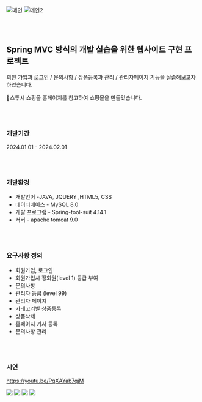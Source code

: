 
![메인](https://github.com/tjsdud2671/javaProjectS12/assets/145426999/8064b2bd-f189-4958-be2c-3b7760f9bcc6)
![메인2](https://github.com/tjsdud2671/javaProjectS12/assets/145426999/fac1a166-ba45-41c4-b659-2ebe8a55a079)

<br/>
<br/>

## Spring MVC 방식의 개발 실습을 위한 웹사이트 구현 프로젝트

회원 가입과 로그인 / 문의사항 / 상품등록과 관리 / 관리자페이지 기능을 실습해보고자 하였습니다.

🎱스투시 쇼핑몰 홈페이지를 참고하여 쇼핑몰을 만들었습니다.

<br/>
<br/>

### 개발기간
2024.01.01 - 2024.02.01

<br/>
<br/>

### 개발환경

- 개발언어 -JAVA, JQUERY ,HTML5, CSS
- 데이터베이스 - MySQL 8.0
- 개발 프로그램 - Spring-tool-suit 4.14.1
- 서버 - apache tomcat 9.0

<br/>
<br/>

### 요구사항 정의

- 회원가입, 로그인
- 회원가입시 정회원(level 1) 등급 부여
- 문의사항
- 관리자 등급 (level 99)
- 관리자 페이지
- 카테고리별 상품등록
- 상품삭제
- 홈페이지 기사 등록
- 문의사항 관리

<br/>
<br/>

### 시연


https://youtu.be/PqXAYab7qjM

<img src="https://img.shields.io/badge/HTML5-E34F26?style=flat-square&logo=HTML5&logoColor=white"/> <img src="https://img.shields.io/badge/CSS3-1572B6?style=flat-square&logo=CSS3&logoColor=white"/> <img src="https://img.shields.io/badge/JavaScript-F7DF1E?style=flat-square&logo=JavaScript&logoColor=white"/> <img src="https://img.shields.io/badge/Java-A0522D?style=flat-square&logo=Java&logoColor=white"/>
